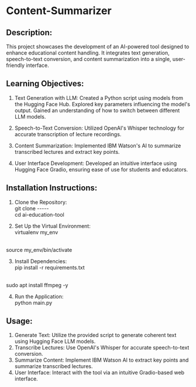 # Content-Summarizer

## Description:
This project showcases the development of an AI-powered tool designed to enhance educational content handling. It integrates text generation, speech-to-text conversion, and content summarization into a single, user-friendly interface.

## Learning Objectives:

1. Text Generation with LLM:
Created a Python script using models from the Hugging Face Hub.
Explored key parameters influencing the model's output.
Gained an understanding of how to switch between different LLM models.

2. Speech-to-Text Conversion:
Utilized OpenAI's Whisper technology for accurate transcription of lecture recordings.


3. Content Summarization:
Implemented IBM Watson's AI to summarize transcribed lectures and extract key points.

4. User Interface Development:
Developed an intuitive interface using Hugging Face Gradio, ensuring ease of use for students and educators.

## Installation Instructions:
1. Clone the Repository:
   <br>
  git clone ----- <br>
  cd ai-education-tool

2. Set Up the Virtual Environment:
   <br>
  virtualenv my_env
  <br>
  source my_env/bin/activate

3. Install Dependencies:
   <br>
  pip install -r requirements.txt
  <br>
  sudo apt install ffmpeg -y

4. Run the Application:
   <br>
  python main.py

## Usage:
1. Generate Text: Utilize the provided script to generate coherent text using Hugging Face LLM models.
2. Transcribe Lectures: Use OpenAI's Whisper for accurate speech-to-text conversion.
3. Summarize Content: Implement IBM Watson AI to extract key points and summarize transcribed lectures.
4. User Interface: Interact with the tool via an intuitive Gradio-based web interface.
